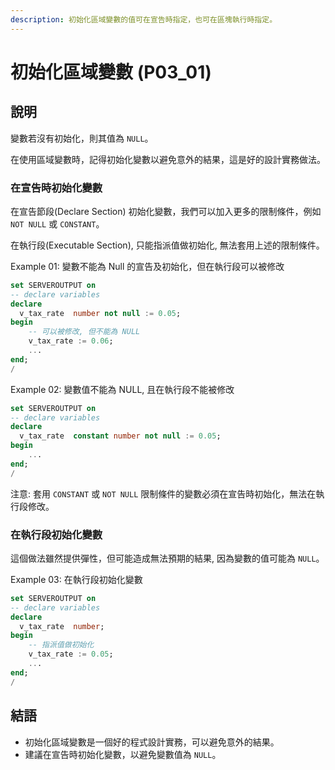 ```yaml
---
description: 初始化區域變數的值可在宣告時指定，也可在區塊執行時指定。
---
```


# 初始化區域變數 (P03_01)

## 說明

變數若沒有初始化，則其值為 `NULL`。

在使用區域變數時，記得初始化變數以避免意外的結果，這是好的設計實務做法。

### 在宣告時初始化變數

在宣告節段(Declare Section) 初始化變數，我們可以加入更多的限制條件，例如 `NOT NULL` 或 `CONSTANT`。

在執行段(Executable Section), 只能指派值做初始化, 無法套用上述的限制條件。


Example 01: 變數不能為 Null 的宣告及初始化，但在執行段可以被修改

```sql
set SERVEROUTPUT on
-- declare variables
declare
  v_tax_rate  number not null := 0.05;
begin
    -- 可以被修改, 但不能為 NULL
    v_tax_rate := 0.06; 
    ...
end;
/
```

Example 02: 變數值不能為 NULL, 且在執行段不能被修改

```sql  
set SERVEROUTPUT on
-- declare variables
declare
  v_tax_rate  constant number not null := 0.05;
begin
    ...
end;
/
```

注意: 套用 `CONSTANT` 或 `NOT NULL` 限制條件的變數必須在宣告時初始化，無法在執行段修改。

### 在執行段初始化變數

這個做法雖然提供彈性，但可能造成無法預期的結果, 因為變數的值可能為 `NULL`。

Example 03: 在執行段初始化變數

```sql
set SERVEROUTPUT on
-- declare variables
declare
  v_tax_rate  number;
begin
    -- 指派值做初始化
    v_tax_rate := 0.05; 
    ...
end;
/
```

## 結語

- 初始化區域變數是一個好的程式設計實務，可以避免意外的結果。
- 建議在宣告時初始化變數，以避免變數值為 `NULL`。